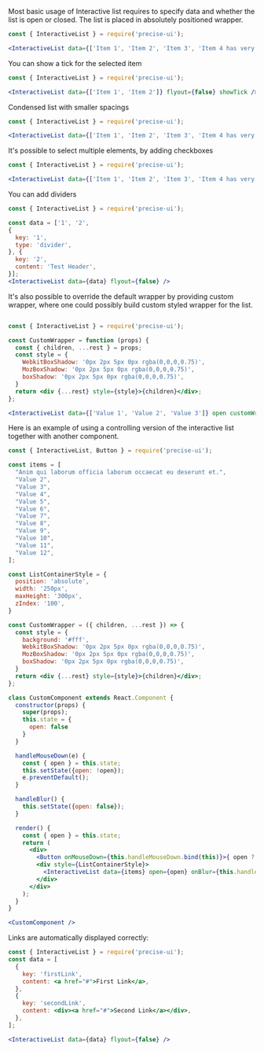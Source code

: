 Most basic usage of Interactive list requires to specify data and whether the list is open or closed. The list is placed in absolutely positioned wrapper.

```jsx
const { InteractiveList } = require('precise-ui');

<InteractiveList data={['Item 1', 'Item 2', 'Item 3', 'Item 4 has very long text inside. It will break in two lines. Item 4 has very long text inside. It will break in two lines. Item 4 has very long text inside. It will break in two lines.']} flyout={false} />
```

You can show a tick for the selected item

```jsx
const { InteractiveList } = require('precise-ui');

<InteractiveList data={['Item 1', 'Item 2']} flyout={false} showTick />
```

Condensed list with smaller spacings

```jsx
const { InteractiveList } = require('precise-ui');

<InteractiveList data={['Item 1', 'Item 2', 'Item 3', 'Item 4 has very long text inside. It will break in two lines. Item 4 has very long text inside. It will break in two lines. Item 4 has very long text inside. It will break in two lines.']} flyout={false} condensed />
```

It's possible to select multiple elements, by adding checkboxes

```jsx
const { InteractiveList } = require('precise-ui');

<InteractiveList data={['Item 1', 'Item 2', 'Item 3', 'Item 4 has very long text inside. It will break in two lines. Item 4 has very long text inside. It will break in two lines. Item 4 has very long text inside. It will break in two lines.']} flyout={false} multiple />
```

You can add dividers
```jsx
const { InteractiveList } = require('precise-ui');

const data = ['1', '2',
{
  key: '1',
  type: 'divider',
}, {
  key: '2',
  content: 'Test Header',
}];
<InteractiveList data={data} flyout={false} />
```

It's also possible to override the default wrapper by providing custom wrapper, where one could possibly build custom styled wrapper for the list.

```jsx

const { InteractiveList } = require('precise-ui');

const CustomWrapper = function (props) {
  const { children, ...rest } = props;
  const style = {
    WebkitBoxShadow: '0px 2px 5px 0px rgba(0,0,0,0.75)',
    MozBoxShadow: '0px 2px 5px 0px rgba(0,0,0,0.75)',
    boxShadow: '0px 2px 5px 0px rgba(0,0,0,0.75)',
  }
  return <div {...rest} style={style}>{children}</div>;
};

<InteractiveList data={['Value 1', 'Value 2', 'Value 3']} open customWrapper={CustomWrapper} />
```

Here is an example of using a controlling version of the interactive list together with another component.

```jsx
const { InteractiveList, Button } = require('precise-ui');

const items = [
  "Anim qui laborum officia laborum occaecat eu deserunt et.",
  "Value 2",
  "Value 3",
  "Value 4",
  "Value 5",
  "Value 6",
  "Value 7",
  "Value 8",
  "Value 9",
  "Value 10",
  "Value 11",
  "Value 12",
];

const ListContainerStyle = {
  position: 'absolute',
  width: '250px',
  maxHeight: '300px',
  zIndex: '100',
}

const CustomWrapper = ({ children, ...rest }) => {
  const style = {
    background: '#fff',
    WebkitBoxShadow: '0px 2px 5px 0px rgba(0,0,0,0.75)',
    MozBoxShadow: '0px 2px 5px 0px rgba(0,0,0,0.75)',
    boxShadow: '0px 2px 5px 0px rgba(0,0,0,0.75)',
  }
  return <div {...rest} style={style}>{children}</div>;
};

class CustomComponent extends React.Component {
  constructor(props) {
    super(props);
    this.state = {
      open: false
    }
  }

  handleMouseDown(e) {
    const { open } = this.state;
    this.setState({open: !open});
    e.preventDefault();
  }

  handleBlur() {
    this.setState({open: false});
  }

  render() {
    const { open } = this.state;
    return (
      <div>
        <Button onMouseDown={this.handleMouseDown.bind(this)}>{ open ? 'Close' : 'Open' }</Button>
        <div style={ListContainerStyle}>
          <InteractiveList data={items} open={open} onBlur={this.handleBlur.bind(this)} customWrapper={CustomWrapper}/>
        </div>
      </div>
    );
  }
}

<CustomComponent />
```

Links are automatically displayed correctly:

```jsx
const { InteractiveList } = require('precise-ui');
const data = [
  {
    key: 'firstLink',
    content: <a href="#">First Link</a>,
  },
  {
    key: 'secondLink',
    content: <div><a href="#">Second Link</a></div>,
  },
];

<InteractiveList data={data} flyout={false} />
```
